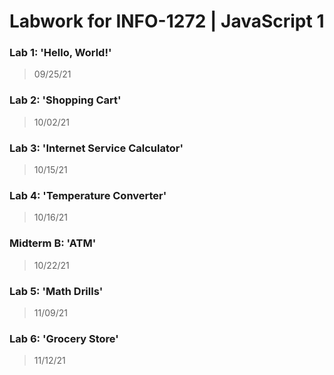 # Labwork for INFO-1272 | JavaScript 1
### Lab 1: 'Hello, World!'
> 09/25/21
### Lab 2: 'Shopping Cart'
> 10/02/21
### Lab 3: 'Internet Service Calculator'
> 10/15/21
### Lab 4: 'Temperature Converter'
> 10/16/21
### Midterm B: 'ATM'
> 10/22/21
### Lab 5: 'Math Drills'
> 11/09/21
### Lab 6: 'Grocery Store'
> 11/12/21
